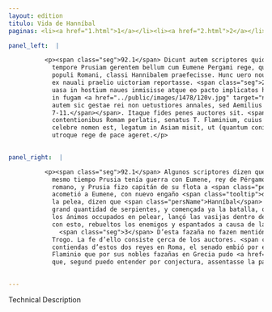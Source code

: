 ```yaml
---
layout: edition
titulo: Vida de Hanníbal
paginas: <li><a href="1.html">1</a></li><li><a href="2.html">2</a></li><li><a href="3.html">3</a></li><li><a href="4.html">4</a></li><li><a href="5.html">5</a></li><li><a href="6.html">6</a></li><li><a href="7.html">7</a></li><li><a href="8.html">8</a></li><li><a href="9.html">9</a></li><li><a href="10.html">10</a></li><li><a href="11.html">11</a></li><li><a href="12.html">12</a></li><li><a href="13.html">13</a></li><li><a href="14.html">14</a></li><li><a href="15.html">15</a></li><li><a href="16.html">16</a></li><li><a href="17.html">17</a></li><li><a href="18.html">18</a></li><li><a href="19.html">19</a></li><li><a href="20.html">20</a></li><li><a href="21.html">21</a></li><li><a href="22.html">22</a></li><li><a href="23.html">23</a></li><li><a href="24.html">24</a></li><li><a href="25.html">25</a></li><li><a href="26.html">26</a></li><li><a href="27.html">27</a></li><li><a href="28.html">28</a></li><li><a href="29.html">29</a></li><li><a href="30.html">30</a></li><li><a href="31.html">31</a></li><li><a href="32.html">32</a></li><li><a href="33.html">33</a></li><li><a href="34.html">34</a></li><li><a href="35.html">35</a></li><li><a href="36.html">36</a></li><li><a href="37.html">37</a></li><li><a href="38.html">38</a></li><li><a href="39.html">39</a></li><li><a href="40.html">40</a></li><li><a href="41.html">41</a></li><li><a href="42.html">42</a></li><li><a href="43.html">43</a></li><li><a href="44.html">44</a></li><li><a href="45.html">45</a></li><li><a href="46.html">46</a></li><li><a href="47.html">47</a></li><li><a href="48.html">48</a></li><li><a href="49.html">49</a></li><li><a href="50.html">50</a></li><li><a href="51.html">51</a></li><li><a href="52.html">52</a></li><li><a href="53.html">53</a></li><li><a href="54.html">54</a></li><li><a href="55.html">55</a></li><li><a href="56.html">56</a></li><li><a href="57.html">57</a></li><li><a href="58.html">58</a></li><li><a href="59.html">59</a></li><li><a href="60.html">60</a></li><li><a href="61.html">61</a></li><li><a href="62.html">62</a></li><li><a href="63.html">63</a></li><li><a href="64.html">64</a></li><li><a href="65.html">65</a></li><li><a href="66.html">66</a></li><li><a href="67.html">67</a></li><li><a href="68.html">68</a></li><li><a href="69.html">69</a></li><li><a href="70.html">70</a></li><li><a href="71.html">71</a></li><li><a href="72.html">72</a></li><li><a href="73.html">73</a></li><li><a href="74.html">74</a></li><li><a href="75.html">75</a></li><li><a href="76.html">76</a></li><li><a href="77.html">77</a></li><li><a href="78.html">78</a></li><li><a href="79.html">79</a></li><li><a href="80.html">80</a></li><li><a href="81.html">81</a></li><li><a href="82.html">82</a></li><li><a href="83.html">83</a></li><li><a href="84.html">84</a></li><li><a href="85.html">85</a></li><li><a href="86.html">86</a></li><li><a href="87.html">87</a></li><li><a href="88.html">88</a></li><li><a href="89.html">89</a></li><li><a href="90.html">90</a></li><li><a href="91.html">91</a></li><li><a href="92.html">92</a></li><li><a href="93.html">93</a></li><li><a href="94.html">94</a></li><li><a href="95.html">95</a></li><li><a href="96.html">96</a></li>

panel_left:  |

          <p><span class="seg">92.1</span> Dicunt autem scriptores quidam hoc
            tempore Prusiam gerentem bellum cum Eumene Pergami rege, qui socius et amicus erat
            populi Romani, classi Hannibalem praefecisse. Hunc uero nouo commento Eumenem aggressum
            ex nauali praelio uictoriam reportasse. <span class="seg">2</span> Nam priusquam pugnam <span class="tooltip">inirent<span class="tooltiptext">inierent <span class="siglas">r s</span> </span></span>, Hannibalem tradunt magnam serpentum copiam in uasa <span class="tooltip">fictilia<span class="tooltiptext">victilia <span class="siglas">E r s</span> </span></span> coniecisse, deinde inito praelio, dum omnium animos oculosque occuparet certamen,
            uasa in hostium naues inmisisse atque eo pacto implicatos hostes et re noua perterritos
            in fugam <a href="../public/images/1478/120v.jpg" target="new"><img class="facs" src="{site.url}/Vitae/public/images/facs_icon.jpg"/></a>[120v] uertisse. <span class="seg">3</span> Eius
            autem sic gestae rei non uetustiores annales, sed Aemilius et Trogus meminerunt<span class="nota"><sup>40</sup><span class="texto_nota">Nepote, Hann. XI, 7; Justino, Hist. XXXII, 4; Frontino, Strat. IV,
            7-11.</span></span>. Itaque fides penes auctores sit. <span class="seg">4</span> Caeterum horum regum
            contentionibus Romam perlatis, senatus T. Flaminium, cuius ob res in Graecia gestas
            celebre nomen est, legatum in Asiam misit, ut (quantum coniectura assequi possum) cum
            utroque rege de pace ageret.</p>
        

panel_right:  |

          <p><span class="seg">92.1</span> Algunos scriptores dizen que en el
            mesmo tiempo Prusia tenía guerra con Eumene, rey de Pérgamo, que era compañero y amigo
            romano, y Prusia fizo capitán de su flota a <span class="persName">Hanníbal</span>, y que
            acometió a Eumene, con nuevo engaño <span class="tooltip">donde<span class="tooltiptext">dondo  </span></span> pudo reportar victoria en la batalla naval. <span class="seg">2</span> Ca antes que començassen
            la pelea, dizen que <span class="persName">Hanníbal</span> tenía metida en vasijas de tierra
            grand quantidad de serpientes, y començada ya la batalla, quando todos tenían los ojos y
            los ánimos occupados en pelear, lançó las vasijas dentro de los navíos de los enemigos y
            con esto, rebueltos los enemigos y espantados a causa de la novedad, bolvieron fuyendo.
              <span class="seg">3</span> D’esta fazaña no fazen mentión los anales más antiguos, salvo Emilio y
            Trogo. La fe d’ello consiste çerca de los auctores. <span class="seg">4</span> Denunciadas las
            contiendas d’estos dos reyes en Roma, el senado embió por embaxador en Asia a Tito
            Flaminio que por sus nobles fazañas en Grecia pudo <a href="../public/images/1491/181r.png" target="new"><img class="facs" src="{site.url}/Vitae/public/images/facs_icon.jpg"/></a>[181r,a] alcanzar muy honrado nombre, para
            que, segund puedo entender por conjectura, assentasse la paz entre los dos reyes.</p>
        

---
```


Technical Description 